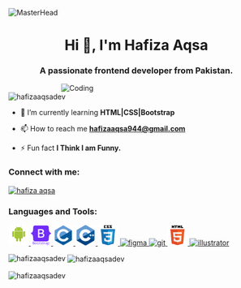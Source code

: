 ![MasterHead](https://www.digitalsolutionservices.com/img/services/web%20development.gif)
<h1 align="center">Hi 👋, I'm Hafiza Aqsa</h1>
<h3 align="center">A passionate frontend developer from Pakistan.</h3>
<img align="right" alt="Coding" width="400" src="https://cdn.dribbble.com/users/2704414/screenshots/7466903/selfportrait.gif" 
<p align="left"> <img src="https://komarev.com/ghpvc/?username=hafizaaqsadev&label=Profile%20views&color=0e75b6&style=flat" alt="hafizaaqsadev" /> </p>

- 🌱 I’m currently learning **HTML|CSS|Bootstrap**

- 📫 How to reach me **hafizaaqsa944@gmail.com**

- ⚡ Fun fact **I Think I am Funny.**

<h3 align="left">Connect with me:</h3>
<p align="left">
<a href="https://linkedin.com/in/hafiza aqsa" target="blank"><img align="center" src="https://raw.githubusercontent.com/rahuldkjain/github-profile-readme-generator/master/src/images/icons/Social/linked-in-alt.svg" alt="hafiza aqsa" height="30" width="40" /></a>
</p>

<h3 align="left">Languages and Tools:</h3>
<p align="left"> <a href="https://developer.android.com" target="_blank" rel="noreferrer"> <img src="https://raw.githubusercontent.com/devicons/devicon/master/icons/android/android-original-wordmark.svg" alt="android" width="40" height="40"/> </a> <a href="https://getbootstrap.com" target="_blank" rel="noreferrer"> <img src="https://raw.githubusercontent.com/devicons/devicon/master/icons/bootstrap/bootstrap-plain-wordmark.svg" alt="bootstrap" width="40" height="40"/> </a> <a href="https://www.cprogramming.com/" target="_blank" rel="noreferrer"> <img src="https://raw.githubusercontent.com/devicons/devicon/master/icons/c/c-original.svg" alt="c" width="40" height="40"/> </a> <a href="https://www.w3schools.com/cpp/" target="_blank" rel="noreferrer"> <img src="https://raw.githubusercontent.com/devicons/devicon/master/icons/cplusplus/cplusplus-original.svg" alt="cplusplus" width="40" height="40"/> </a> <a href="https://www.w3schools.com/css/" target="_blank" rel="noreferrer"> <img src="https://raw.githubusercontent.com/devicons/devicon/master/icons/css3/css3-original-wordmark.svg" alt="css3" width="40" height="40"/> </a> <a href="https://www.figma.com/" target="_blank" rel="noreferrer"> <img src="https://www.vectorlogo.zone/logos/figma/figma-icon.svg" alt="figma" width="40" height="40"/> </a> <a href="https://git-scm.com/" target="_blank" rel="noreferrer"> <img src="https://www.vectorlogo.zone/logos/git-scm/git-scm-icon.svg" alt="git" width="40" height="40"/> </a> <a href="https://www.w3.org/html/" target="_blank" rel="noreferrer"> <img src="https://raw.githubusercontent.com/devicons/devicon/master/icons/html5/html5-original-wordmark.svg" alt="html5" width="40" height="40"/> </a> <a href="https://www.adobe.com/in/products/illustrator.html" target="_blank" rel="noreferrer"> <img src="https://www.vectorlogo.zone/logos/adobe_illustrator/adobe_illustrator-icon.svg" alt="illustrator" width="40" height="40"/> </a> </p>

<p><img align="left" src="https://github-readme-stats.vercel.app/api/top-langs?username=hafizaaqsadev&show_icons=true&locale=en&layout=compact" alt="hafizaaqsadev" /></p>

<p>&nbsp;<img align="center" src="https://github-readme-stats.vercel.app/api?username=hafizaaqsadev&show_icons=true&locale=en" alt="hafizaaqsadev" /></p>

<p><img align="center" src="https://github-readme-streak-stats.herokuapp.com/?user=hafizaaqsadev&" alt="hafizaaqsadev" /></p>
